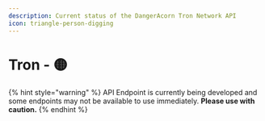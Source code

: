 ```yaml
---
description: Current status of the DangerAcorn Tron Network API
icon: triangle-person-digging
---
```


# Tron - 🟡

{% hint style="warning" %}
API Endpoint is currently being developed and some endpoints may not be available to use immediately. **Please use with caution.**
{% endhint %}
